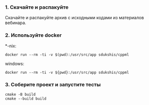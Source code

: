 
### 1. Скачайте и распакуйте
Скачайте и распакуйте архив с исходными кодами из материалов вебинара.

### 2. Используйте docker
*-nix:
```
docker run --rm -ti -v $(pwd):/usr/src/app sdukshis/cppml
```
windows:
```
docker run --rm -ti -v ${pwd}:/usr/src/app sdukshis/cppml
```

### 3. Соберите проект и запустите тесты
```
cmake -B build
cmake --build build
```